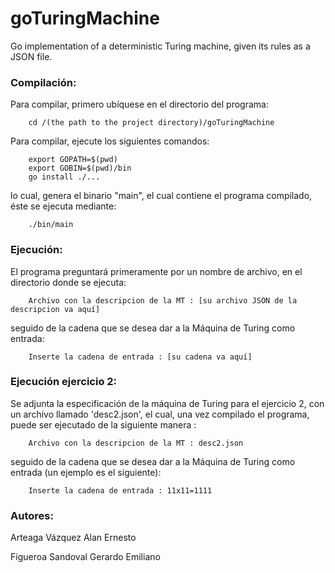 # goTuringMachine
Go implementation of a deterministic Turing machine, given its rules as a JSON file.

### Compilación:
Para compilar, primero ubíquese en el directorio del
programa:
```
    cd /(the path to the project directory)/goTuringMachine
```
Para compilar, ejecute los siguientes comandos:
```
    export GOPATH=$(pwd)
    export GOBIN=$(pwd)/bin
    go install ./...
```
lo cual, genera el binario "main", el cual contiene el
programa compilado, éste se ejecuta mediante:
```
    ./bin/main
```

### Ejecución:
El programa preguntará primeramente por un nombre de
archivo, en el directorio donde se ejecuta:
```
    Archivo con la descripcion de la MT : [su archivo JSON de la descripcion va aquí]
```
seguido de la cadena que se desea dar a la Máquina de Turing
como entrada:
```
    Inserte la cadena de entrada : [su cadena va aquí]
```

### Ejecución ejercicio 2:
Se adjunta la especificación de la máquina de Turing para el ejercicio 2, con un archivo llamado 'desc2.json', el cual, una vez compilado el programa, puede ser ejecutado de la siguiente manera :
```
    Archivo con la descripcion de la MT : desc2.json
```
seguido de la cadena que se desea dar a la Máquina de Turing
como entrada (un ejemplo es el siguiente):
```
    Inserte la cadena de entrada : 11x11=1111
```

### Autores:
Arteaga Vázquez Alan Ernesto

Figueroa Sandoval Gerardo Emiliano
